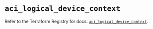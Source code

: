 # `aci_logical_device_context`

Refer to the Terraform Registry for docs: [`aci_logical_device_context`](https://registry.terraform.io/providers/ciscodevnet/aci/2.17.0/docs/resources/logical_device_context).

